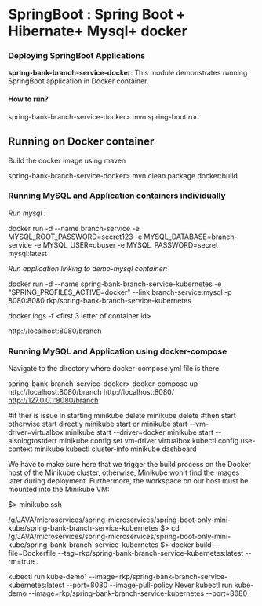 # SpringBoot : Spring Boot + Hibernate+ Mysql+ docker 


### Deploying SpringBoot Applications

**spring-bank-branch-service-docker**: This module demonstrates running SpringBoot application in Docker container.

#### How to run?

spring-bank-branch-service-docker> mvn spring-boot:run

## Running on Docker container

Build the docker image using maven

spring-bank-branch-service-docker> mvn clean package docker:build

### Running MySQL and Application containers individually


*Run mysql :*

docker run -d --name branch-service -e MYSQL_ROOT_PASSWORD=secret123 -e MYSQL_DATABASE=branch-service -e MYSQL_USER=dbuser -e MYSQL_PASSWORD=secret mysql:latest

*Run application linking to demo-mysql container:*

docker run -d --name spring-bank-branch-service-kubernetes -e "SPRING_PROFILES_ACTIVE=docker" --link branch-service:mysql -p 8080:8080 rkp/spring-bank-branch-service-kubernetes

docker logs -f <first 3 letter of container id>

http://localhost:8080/branch


### Running MySQL and Application using docker-compose


Navigate to the directory where docker-compose.yml file is there.

spring-bank-branch-service-docker> docker-compose up
http://localhost:8080/branch
http://localhost:8080/
http://127.0.0.1:8080/branch

#if ther is issue in starting minikube delete
minikube delete 
#then start otherwise start directly
minikube start
or 
minikube start --vm-driver=virtualbox
minikube start --driver=docker
minikube start --alsologtostderr
minikube config set vm-driver virtualbox
kubectl config use-context minikube
kubectl cluster-info
minikube dashboard

We have to make sure here that we trigger the build process on the Docker host of the Minikube cluster, otherwise, Minikube won't find the images later during deployment. Furthermore, the workspace on our host must be mounted into the Minikube VM:


$> minikube ssh

/g/JAVA/microservices/spring-microservices/spring-boot-only-mini-kube/spring-bank-branch-service-kubernetes
$> cd /g/JAVA/microservices/spring-microservices/spring-boot-only-mini-kube/spring-bank-branch-service-kubernetes
$> docker build --file=Dockerfile --tag=rkp/spring-bank-branch-service-kubernetes:latest --rm=true .
  
kubectl run kube-demo1 --image=rkp/spring-bank-branch-service-kubernetes:latest --port=8080 --image-pull-policy Never
kubectl run kube-demo --image=rkp/spring-bank-branch-service-kubernetes --port=8080